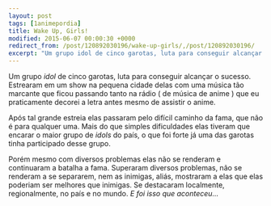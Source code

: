 ```yaml
---
layout: post
tags: [1animepordia]
title: Wake Up, Girls!
modified: 2015-06-07 00:00:30 +0000
redirect_from: /post/120892030196/wake-up-girls/,/post/120892030196/
excerpt: "Um grupo idol de cinco garotas, luta para conseguir alcançar o sucesso. Estrearam em um show na pequena cidade delas com uma música tão marcante que praticamente decorei a letra."
---
```


Um grupo *idol* de cinco garotas, luta para conseguir alcançar
o sucesso. Estrearam em um show na pequena cidade delas com uma música
tão marcante que ficou passando tanto na rádio ( de música de anime )
que eu praticamente decorei a letra antes mesmo de assistir o anime.

Após tal grande estreia elas passaram pelo difícil caminho da fama, que
não é para qualquer uma. Mais do que simples dificuldades elas tiveram
que encarar o maior grupo de *idols* do país, o que foi forte já uma das
garotas tinha participado desse grupo.

Porém mesmo com diversos problemas elas não se renderam e continuaram a
batalha a fama. Superaram diversos problemas, não se renderam a se
separarem, nem as inimigas, aliás, mostraram a elas que elas poderiam
ser melhores que inimigas. Se destacaram localmente, regionalmente, no
país e no mundo. *E foi isso que aconteceu…*


